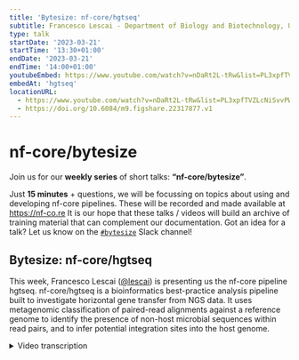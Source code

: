 ```yaml
---
title: 'Bytesize: nf-core/hgtseq'
subtitle: Francesco Lescai - Department of Biology and Biotechnology, University of Pavia
type: talk
startDate: '2023-03-21'
startTime: '13:30+01:00'
endDate: '2023-03-21'
endTime: '14:00+01:00'
youtubeEmbed: https://www.youtube.com/watch?v=nDaRt2L-tRw&list=PL3xpfTVZLcNiSvvPWORbO32S1WDJqKp1e&index=69
embedAt: 'hgtseq'
locationURL:
  - https://www.youtube.com/watch?v=nDaRt2L-tRw&list=PL3xpfTVZLcNiSvvPWORbO32S1WDJqKp1e&index=69
  - https://doi.org/10.6084/m9.figshare.22317877.v1
---
```


# nf-core/bytesize

Join us for our **weekly series** of short talks: **“nf-core/bytesize”**.

Just **15 minutes** + questions, we will be focussing on topics about using and developing nf-core pipelines.
These will be recorded and made available at <https://nf-co.re>
It is our hope that these talks / videos will build an archive of training material that can complement our documentation. Got an idea for a talk? Let us know on the [`#bytesize`](https://nfcore.slack.com/channels/bytesize) Slack channel!

## Bytesize: nf-core/hgtseq

This week, Francesco Lescai ([@lescai](https://github.com/lescai)) is presenting us the nf-core pipeline hgtseq. nf-core/hgtseq is a bioinformatics best-practice analysis pipeline built to investigate horizontal gene transfer from NGS data.
It uses metagenomic classification of paired-read alignments against a reference genome to identify the presence of non-host microbial sequences within read pairs, and to infer potential integration sites into the host genome.

<details markdown="1"><summary>Video transcription</summary>
:::note
The content has been edited to make it reader-friendly
:::

[0:01](https://www.youtube.com/watch?v=nDaRt2L-tRw&list=PL3xpfTVZLcNiSvvPWORbO32S1WDJqKp1e&index=69&t=1)
(host) Hello, everyone, and welcome to this week's bytesize talk. I'm very happy to have with me today Francesco Lescai from the University of Pavia at the Department of Biology and Biotechnology. He is very, very busy in nf-core, and among other things, he also worked with Sarek, but today he's going to talk about another pipeline, which is nf-core/hgtseq, and off to you.

[0:27](https://www.youtube.com/watch?v=nDaRt2L-tRw&list=PL3xpfTVZLcNiSvvPWORbO32S1WDJqKp1e&index=69&t=27)
Thank you, Franziska. Today I'm going to give you a bit of a background for this pipeline and the motivation that inspired us to initiate this project. I'm going to describe the pipeline components. I'll give you some usage indications on the performance of the pipeline, and then I'll describe a bit of future perspectives, which is our homework, basically. I'm going to start with the acknowledgments here, first to Simone Carpanzano, who's the lead author of this pipeline, but as you might imagine, he's heavily engaged in preparing the defense of his Bachelor of Science now, so he couldn't present today. Mariangela Santorsola, who's a key person in my lab, and she's also contributed to the publication that describes this pipeline. Then this is very important, I think, because the value of the nf-core community is the availability of all the modules that we also have used in our pipeline, so a very important acknowledgement here is to all the authors of the different modules that we have used and which actually make the added value of nf-core so important.

[1:43](https://www.youtube.com/watch?v=nDaRt2L-tRw&list=PL3xpfTVZLcNiSvvPWORbO32S1WDJqKp1e&index=69&t=103)
Starting from the background of this pipeline, horizontal gene transfer. This is a very known and studied process in biological organisms, and it refers to the transfer of genetic material between two different species when they are in close proximity. This has been very important in evolution because it has contributed to new traits, it creates adaptation to new environments, and also the capability to use new sources in different organisms. It's been crucial in the evolution, as I mentioned, particularly in archaea and bacteria, but not very much has been known about this phenomenon happening in higher organisms like mammals, for example.

[2:36](https://www.youtube.com/watch?v=nDaRt2L-tRw&list=PL3xpfTVZLcNiSvvPWORbO32S1WDJqKp1e&index=69&t=156)
Our motivation was mostly inspired by a paper several years ago that described the existence or the detection of microbial reads in exome sequencing data in human projects. That paper was really inspiring for us in the sense that it did highlight that microbial sequences have been found in exome sequencing data, which means the coding part of our genome, and it did open a huge lot of questions about these phenomenon in higher organisms, and it definitely needed end-to-end tools to investigate what is happening there. Of course, I put here a funny picture of the microbiome because if you remember the definition I just gave, which is transfer of genetic material between species that are in close proximity, then we and many other mammals are the leading example of this close proximity between different species, and we have a whole set of microorganisms that live with us and contribute to our own biology. Clearly, there's a lot to investigate here.

[3:53](https://www.youtube.com/watch?v=nDaRt2L-tRw&list=PL3xpfTVZLcNiSvvPWORbO32S1WDJqKp1e&index=69&t=233)
A couple of definitions for the pipeline that we have developed. First of all, when you map next generation sequencing reads to a host genome, and in our example, a human genome, you could have several scenarios. The first scenario, which is the most common, is that if you do paired end sequencing, both mates in the pair map correctly to the host genome. But you can also have a couple of additional scenario. One where only one of the two members of the pair maps and the other is unmapped, and one where both reads in the pair are not mapped to the host genome. We needed a definition for the pipeline, so we have identified these pairs where only one read is mapped to the genome and one is not, as "single unmapped". Then we have defined those where both members of the pair are unmapped as "both unmapped". You will find that these short definitions later on recurring in the picture and the slides that we present in a moment.

[5:05](https://www.youtube.com/watch?v=nDaRt2L-tRw&list=PL3xpfTVZLcNiSvvPWORbO32S1WDJqKp1e&index=69&t=305)
Of course, the importance of the pair where one mate is mapped and the other is unmapped is that it allows us to make assumptions about a potential integration site. Because of course, we can measure and evaluate the abundance of taxonomic IDs from every read that is not mapped to the host genome. But for those that are members of a pair where one of the two is actually mapped, we can additionally try to infer where that potential integration has happened thanks to the coordinates that we have from the mapping of the mapped member of the pair.

[5:48](https://www.youtube.com/watch?v=nDaRt2L-tRw&list=PL3xpfTVZLcNiSvvPWORbO32S1WDJqKp1e&index=69&t=348)
This is the pipeline overview. The pipeline I think is relatively straightforward and includes a part dedicated to the alignment of quality control, then the conversion and parsing of the reads that I just illustrated and classification using Kraken at the moment, and then a last phase of reporting. We're going to see each of these steps in the pipeline in a moment. The pre-processing is very important because it's been designed to be plugged downstream to other studies. I made the example of the initial paper that inspired us to develop this pipeline. That was the discovery of microbial reads within human exome studies. Our own idea, particularly because we have also contributed to Sarek, was to plug this type of pipeline downstream into those kinds of pipelines like Sarek. Accepting the bam files of the alignments that have been produced by human exome or whole genome sequencing studies, and then use the pipeline to process all those reads that have not been mapped. But the pipeline also starts from a fastq, so using raw reads, and it does a standard alignment to the host genome using BWA.

[7:10](https://www.youtube.com/watch?v=nDaRt2L-tRw&list=PL3xpfTVZLcNiSvvPWORbO32S1WDJqKp1e&index=69&t=430)
[interrupted stream]

[7:39](https://www.youtube.com/watch?v=nDaRt2L-tRw&list=PL3xpfTVZLcNiSvvPWORbO32S1WDJqKp1e&index=69&t=459)
We do this using samtools and using the bitwise flag, 13 and 5. Then we further parse the potential integration for the single unmapped reads using the information from the mapping coordinates of the mapped member of the pair. At this moment, we are using Kraken 2 to classify taxonomically the reads, and in particular we have chosen this tool because we're using the k-mer classification that is given as a sliding window in the NGS read that we are analyzing. Also as a way for interpreting the results and doing further QC on the outcome of the taxonomic classification.

[8:26](https://www.youtube.com/watch?v=nDaRt2L-tRw&list=PL3xpfTVZLcNiSvvPWORbO32S1WDJqKp1e&index=69&t=506)
These all goes into a reporting phase of the pipeline. We generate traditional Krona plots that are generated per group. If your analysis has one, two, or three different groups, we group the sample of Krona plots per category of your samples. We obviously use MultiQC for the reporting. This also includes the classification of a view of all the reads, thanks to the parsing of Kraken 2 outputs. Then we perform a preliminary analysis using RMarkdown with a parameterized RMarkdown file, which also adds a couple of important information to the preliminary analysis. One is a classification score. We try and use the information that Kraken 2 gives us in the output, in order to give a classification score to each of the reads to further allow us to filter based on the quality of the taxonomic classification. Important information here is how much of the read has been classified and has been assigned to that taxonomic organism, which appears in the result. Then we have also curated from a number of publications a list of contaminants that are known to affect DNA extraction and DNA extraction kits. We have further classified the contaminants depending on their potential role in human diseases as well, because we are particularly interested in analyzing these phenomena in humans.

[10:05](https://www.youtube.com/watch?v=nDaRt2L-tRw&list=PL3xpfTVZLcNiSvvPWORbO32S1WDJqKp1e&index=69&t=605)
A couple of indications about the usage, this is a typical common line to start the pipeline. We will use the input sample sheet as a comma separate value as most of the nf-core pipelines. Then we use the iGenomes genome indication, we use the host genome there, so this is the first part that performs the host genome alignment. Then we pass on the host taxonomic ID which is used to filter the results in the R Markdown report. Two very important parts of this common line are a path to the Kraken database and a path to the Krona database, which can be either indicated as a path if you have it locally, or as a tar.gz file, which can also be online or in a repository that you might have in a cloud resource. The inputs, as I mentioned in the beginning, can be either raw reads with a FASTQ input as you can see in the first example, or already pre-aligned BAM files that are coming from another pipeline that you can see in the second example of input. Here I also have to say that the database for Kraken is obviously crucial for the classification because the whole point of this pipeline is in assigning a taxonomic classification to the un-mapped reads. The way the Kraken database has been built obviously will have a huge effect on the results that you're able to report. On the taxonomic IDs that you're able to detect in your reads.

[11:56](https://www.youtube.com/watch?v=nDaRt2L-tRw&list=PL3xpfTVZLcNiSvvPWORbO32S1WDJqKp1e&index=69&t=716)
A couple of words about the performance. We have tested this pipeline on different species, to demonstrate the existence of the phenomenon in not only humans, but also in other mammals. This is an overview of the execution of the pipeline on 10 exomes from humans. You can see that they are executed in our local cluster in about three hours. This is quite good. The pipeline is very smooth in its run. Then we have also reported CPU and memory usage for the most intensive tasks. There's nothing major to discover here, I mean, in particular, in terms of memory. Kraken and QualiMap are also quite intense. Again, the amount of memory that is used by Kraken definitely depends on the database that is used for the classification. QualiMap is known to be quite greedy with the memory. In Sarek, it has been swapped with mosdepth. We might do the same in a future version of the pipeline for the same reasons.

[13:10](https://www.youtube.com/watch?v=nDaRt2L-tRw&list=PL3xpfTVZLcNiSvvPWORbO32S1WDJqKp1e&index=69&t=790)
Homework, mostly. As I mentioned, Kraken has a very useful type of output where you can appreciate the assignments to taxonomic IDs by a sliding window of the k-mers the reader has been splitted into. This will allow us to draw much more information in terms of classification filters or heat maps that will allow us to investigate better the biology, especially regulating this type of events. We will probably dedicate some work to the optimization of the computing part of the pipeline. I just mentioned the issues with QualiMap. Certainly improvement on the preliminary analysis report, which is currently running only on humans. Also consider the introduction of alternative taxonomic classifiers. Here we have a number of examples in other nf-core pipelines. I hope this is enough of an overview. For now, we have published a paper on the International Journal of Molecular Sciences very recently, where the nf-core community is a collective author in the publication as well. There you can find more details about, particularly about the scientific findings that we have collected by analyzing the different species we have used for testing of the pipeline. I'm open to take any questions.

[14:47](https://www.youtube.com/watch?v=nDaRt2L-tRw&list=PL3xpfTVZLcNiSvvPWORbO32S1WDJqKp1e&index=69&t=887)
(host) Thank you very much. I have enabled now for anyone to unmute themselves if they want to ask any questions. Or you can also write questions in the chat. I will then read them out. It seems that it was very clear to everyone. If there are any further questions, you can always ask them in the nf-core Slack. Or you can ask directly, Francesco, I assume.

(speaker) Yes, definitely. Both on Slack and via email.

(host) Then I would like to thank you again, Francesco, and also the Chan Zuckerberg Initiative for funding our bytesize talks, and all of the audience for listening. Thank you very much.

(speaker) Thank you.

</details>
